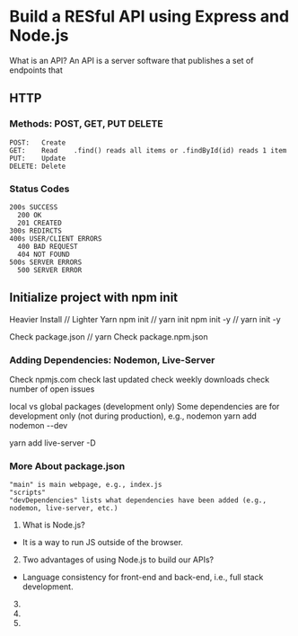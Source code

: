# Build a RESful API using Express and Node.js

What is an API? An API is a server software that publishes a set of endpoints that 

## HTTP
### Methods: POST, GET, PUT DELETE
    POST:   Create  
    GET:    Read    .find() reads all items or .findById(id) reads 1 item 
    PUT:    Update    
    DELETE: Delete  

### Status Codes
    200s SUCCESS
      200 OK
      201 CREATED
    300s REDIRCTS
    400s USER/CLIENT ERRORS
      400 BAD REQUEST
      404 NOT FOUND
    500s SERVER ERRORS
      500 SERVER ERROR

## Initialize project with npm init
  Heavier Install // Lighter Yarn
  npm init        // yarn init
  npm init -y     // yarn init -y

  Check package.json      // yarn
  Check package.npm.json

### Adding Dependencies: Nodemon, Live-Server

  Check npmjs.com 
  check last updated
  check weekly downloads
  check number of open issues

  local vs global packages (development only)
  Some dependencies are for development only (not during production), e.g., nodemon
  yarn add nodemon --dev

  yarn add live-server -D

### More About package.json
    "main" is main webpage, e.g., index.js
    "scripts"
    "devDependencies" lists what dependencies have been added (e.g., nodemon, live-server, etc.)

1. What is Node.js?
- It is a way to run JS outside of the browser.

2. Two advantages of using Node.js to build our APIs?
- Language consistency for front-end and back-end, i.e., full stack development.

3. 

4. 

5. 
